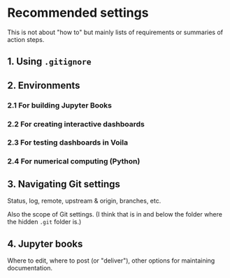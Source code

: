 # Recommended settings

This is not about "how to" but mainly lists of requirements or summaries of action steps.

## 1. Using `.gitignore`

## 2. Environments

### 2.1 For building Jupyter Books

### 2.2 For creating interactive dashboards

### 2.3 For testing dashboards in Voila

### 2.4 For numerical computing (Python)

## 3. Navigating Git settings

Status, log, remote, upstream & origin, branches, etc.

Also the scope of Git settings. (I think that is in and below the folder where the hidden `.git` folder is.)

## 4. Jupyter books

Where to edit, where to post (or "deliver"), other options for maintaining documentation.
